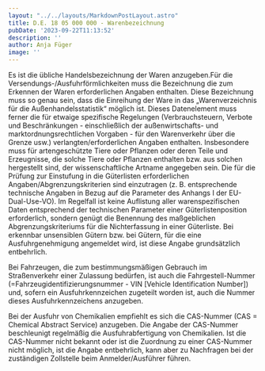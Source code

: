 ```yaml
---
layout: "../../layouts/MarkdownPostLayout.astro"
title: D.E. 18 05 000 000 - Warenbezeichnung
pubDate: '2023-09-22T11:13:52'
description: ''
author: Anja Füger
image: ''
---
```


Es ist die übliche Handelsbezeichnung der Waren anzugeben.Für die Versendungs-/Ausfuhrförmlichkeiten muss die Bezeichnung die zum Erkennen der Waren erforderlichen Angaben enthalten. Diese Bezeichnung muss so genau sein, dass die Einreihung der Ware in das „Warenverzeichnis für die Außenhandelsstatistik“ möglich ist. Dieses Datenelement muss ferner die für etwaige spezifische Regelungen (Verbrauchsteuern, Verbote und Beschränkungen - einschließlich der außenwirtschafts- und marktordnungsrechtlichen Vorgaben - für den Warenverkehr über die Grenze usw.) verlangten/erforderlichen Angaben enthalten. Insbesondere muss für artengeschützte Tiere oder Pflanzen oder deren Teile und Erzeugnisse, die solche Tiere oder Pflanzen enthalten bzw. aus solchen hergestellt sind, der wissenschaftliche Artname angegeben sein. Die für die Prüfung zur Einstufung in die Güterlisten erforderlichen Angaben/Abgrenzungskriterien sind einzutragen (z. B. entsprechende technische Angaben in Bezug auf die Parameter des Anhangs I der EU-Dual-Use-VO). Im Regelfall ist keine Auflistung aller warenspezifischen Daten entsprechend der technischen Parameter einer Güterlistenposition erforderlich, sondern genügt die Benennung des maßgeblichen Abgrenzungskriteriums für die Nichterfassung in einer Güterliste. Bei erkennbar unsensiblen Gütern bzw. bei Gütern, für die eine Ausfuhrgenehmigung angemeldet wird, ist diese Angabe grundsätzlich entbehrlich.

Bei Fahrzeugen, die zum bestimmungsmäßigen Gebrauch im Straßenverkehr einer Zulassung bedürfen, ist auch die Fahrgestell-Nummer (=Fahrzeugidentifizierungsnummer - VIN \[Vehicle Identification Number\]) und, sofern ein Ausfuhrkennzeichen zugeteilt worden ist, auch die Nummer dieses Ausfuhrkennzeichens anzugeben.

Bei der Ausfuhr von Chemikalien empfiehlt es sich die CAS-Nummer (CAS = Chemical Abstract Service) anzugeben. Die Angabe der CAS-Nummer beschleunigt regelmäßig die Ausfuhrabfertigung von Chemikalien. Ist die CAS-Nummer nicht bekannt oder ist die Zuordnung zu einer CAS-Nummer nicht möglich, ist die Angabe entbehrlich, kann aber zu Nachfragen bei der zuständigen Zollstelle beim Anmelder/Ausführer führen.